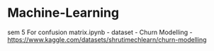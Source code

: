 # Machine-Learning
sem 5
For confusion matrix.ipynb - dataset - Churn Modelling - https://www.kaggle.com/datasets/shrutimechlearn/churn-modelling
